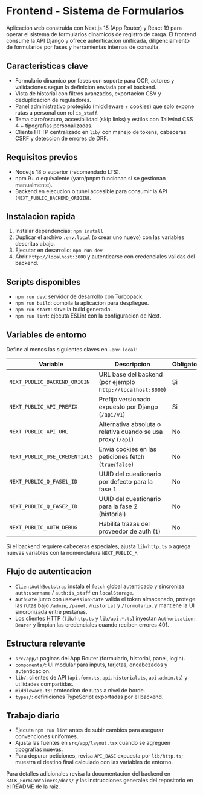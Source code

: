 # Frontend - Sistema de Formularios

Aplicacion web construida con Next.js 15 (App Router) y React 19 para operar el sistema de formularios dinamicos de registro de carga. El frontend consume la API Django y ofrece autenticacion unificada, diligenciamiento de formularios por fases y herramientas internas de consulta.

## Caracteristicas clave
- Formulario dinamico por fases con soporte para OCR, actores y validaciones segun la definicion enviada por el backend.
- Vista de historial con filtros avanzados, exportacion CSV y deduplicacion de reguladores.
- Panel administrativo protegido (middleware + cookies) que solo expone rutas a personal con rol `is_staff`.
- Tema claro/oscuro, accesibilidad (skip links) y estilos con Tailwind CSS 4 + tipografias personalizadas.
- Cliente HTTP centralizado en `lib/` con manejo de tokens, cabeceras CSRF y deteccion de errores de DRF.

## Requisitos previos
- Node.js 18 o superior (recomendado LTS).
- npm 9+ o equivalente (yarn/pnpm funcionan si se gestionan manualmente).
- Backend en ejecucion o tunel accesible para consumir la API (`NEXT_PUBLIC_BACKEND_ORIGIN`).

## Instalacion rapida
1. Instalar dependencias: `npm install`
2. Duplicar el archivo `.env.local` (o crear uno nuevo) con las variables descritas abajo.
3. Ejecutar en desarrollo: `npm run dev`
4. Abrir `http://localhost:3000` y autenticarse con credenciales validas del backend.

## Scripts disponibles
- `npm run dev`: servidor de desarrollo con Turbopack.
- `npm run build`: compila la aplicacion para despliegue.
- `npm run start`: sirve la build generada.
- `npm run lint`: ejecuta ESLint con la configuracion de Next.

## Variables de entorno
Define al menos las siguientes claves en `.env.local`:

| Variable | Descripcion | Obligatorio |
|----------|-------------|-------------|
| `NEXT_PUBLIC_BACKEND_ORIGIN` | URL base del backend (por ejemplo `http://localhost:8000`) | Si |
| `NEXT_PUBLIC_API_PREFIX` | Prefijo versionado expuesto por Django (`/api/v1`) | Si |
| `NEXT_PUBLIC_API_URL` | Alternativa absoluta o relativa cuando se usa proxy (`/api`) | No |
| `NEXT_PUBLIC_USE_CREDENTIALS` | Envia cookies en las peticiones fetch (`true`/`false`) | No |
| `NEXT_PUBLIC_Q_FASE1_ID` | UUID del cuestionario por defecto para la fase 1 | No |
| `NEXT_PUBLIC_Q_FASE2_ID` | UUID del cuestionario para la fase 2 (historial) | No |
| `NEXT_PUBLIC_AUTH_DEBUG` | Habilita trazas del proveedor de auth (`1`) | No |

Si el backend requiere cabeceras especiales, ajusta `lib/http.ts` o agrega nuevas variables con la nomenclatura `NEXT_PUBLIC_*`.

## Flujo de autenticacion
- `ClientAuthBootstrap` instala el `fetch` global autenticado y sincroniza `auth:username` / `auth:is_staff` en `localStorage`.
- `AuthGate` junto con `useSessionState` valida el token almacenado, protege las rutas bajo `/admin`, `/panel`, `/historial` y `/formulario`, y mantiene la UI sincronizada entre pestañas.
- Los clientes HTTP (`lib/http.ts` y `lib/api.*.ts`) inyectan `Authorization: Bearer` y limpian las credenciales cuando reciben errores 401.

## Estructura relevante
- `src/app/`: paginas del App Router (formulario, historial, panel, login).
- `components/`: UI modular para inputs, tarjetas, encabezados y autenticacion.
- `lib/`: clientes de API (`api.form.ts`, `api.historial.ts`, `api.admin.ts`) y utilidades compartidas.
- `middleware.ts`: proteccion de rutas a nivel de borde.
- `types/`: definiciones TypeScript exportadas por el backend.

## Trabajo diario
- Ejecuta `npm run lint` antes de subir cambios para asegurar convenciones uniformes.
- Ajusta las fuentes en `src/app/layout.tsx` cuando se agreguen tipografias nuevas.
- Para depurar peticiones, revisa `API_BASE` expuesta por `lib/http.ts`; muestra el destino final calculado con las variables de entorno.

Para detalles adicionales revisa la documentacion del backend en `BACK_FormContainers/docs/` y las instrucciones generales del repositorio en el README de la raiz.
